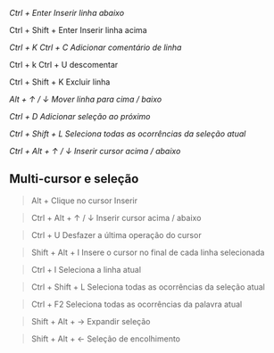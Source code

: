 

*Ctrl + Enter Inserir linha abaixo*

Ctrl + Shift + Enter Inserir linha acima

*Ctrl + K Ctrl + C Adicionar comentário de linha*

Ctrl + k Ctrl + U descomentar

Ctrl + Shift + K Excluir linha

*Alt + ↑ / ↓ Mover linha para cima / baixo*

*Ctrl + D Adicionar seleção ao próximo*

*Ctrl + Shift + L Seleciona todas as ocorrências da seleção atual*

*Ctrl + Alt + ↑ / ↓ Inserir cursor acima / abaixo*

## Multi-cursor e seleção

> Alt + Clique no cursor Inserir

> Ctrl + Alt + ↑ / ↓ Inserir cursor acima / abaixo

> Ctrl + U Desfazer a última operação do cursor

> Shift + Alt + I Insere o cursor no final de cada linha selecionada

> Ctrl + I Seleciona a linha atual

> Ctrl + Shift + L Seleciona todas as ocorrências da seleção atual

> Ctrl + F2 Seleciona todas as ocorrências da palavra atual

> Shift + Alt + → Expandir seleção

> Shift + Alt + ← Seleção de encolhimento



